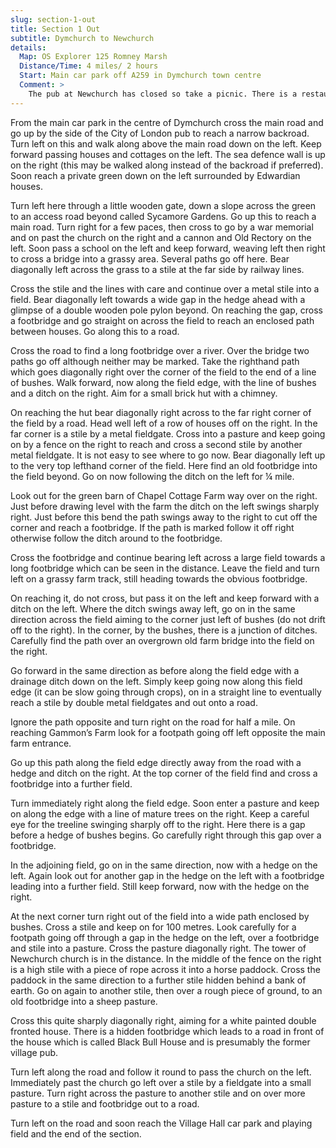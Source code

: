 ```yaml
---
slug: section-1-out
title: Section 1 Out
subtitle: Dymchurch to Newchurch
details:
  Map: OS Explorer 125 Romney Marsh
  Distance/Time: 4 miles/ 2 hours
  Start: Main car park off A259 in Dymchurch town centre
  Comment: >
    The pub at Newchurch has closed so take a picnic. There is a restaurant open Wednesday to Sunday lunchtimes. The pub at St. Mary-in-the-Marsh is on the return route. There are many stiles on Romney Marsh often in poor condition. Much of the pasture land is now cultivated and paths may not be reinstated. In early summer rape and pea crops often fall across paths making progress slow. Always allow plenty of time for the walk; always take an OS map. A stick or walking pole is recommended. This first section makes the point from the start of calling this a robust ramble. Splendid churches at Dymchurch, Newchurch and St. Mary-in-the-Marsh where E Nesbit the author is buried; the famous narrow gauge railway and the traditional resort of Dymchurch
---
```

From the main car park in the centre of Dymchurch cross the main road and go up by the side of the City of London pub to reach a narrow backroad. Turn left on this and walk along above the main road down on the left. Keep forward passing houses and cottages on the left. The sea defence wall is up on the right (this may be walked along instead of the backroad if preferred). Soon reach a private green down on the left surrounded by Edwardian houses.

Turn left here through a little wooden gate, down a slope across the green to an access road beyond called Sycamore Gardens. Go up this to reach a main road. Turn right for a few paces, then cross to go by a war memorial and on past the church on the right and a cannon and Old Rectory on the left. Soon pass a school on the left and keep forward, weaving left then right to cross a bridge into a grassy area. Several paths go off here. Bear diagonally left across the grass to a stile at the far side by railway lines.

Cross the stile and the lines with care and continue over a metal stile into a field. Bear diagonally left towards a wide gap in the hedge ahead with a glimpse of a double wooden pole pylon beyond. On reaching the gap, cross a footbridge and go straight on across the field to reach an enclosed path between houses. Go along this to a road.

Cross the road to find a long footbridge over a river. Over the bridge two paths go off although neither may be marked. Take the righthand path which goes diagonally right over the corner of the field to the end of a line of bushes. Walk forward, now along the field edge, with the line of bushes and a ditch on the right. Aim for a small brick hut with a chimney.

On reaching the hut bear diagonally right across to the far right corner of the field by a road. Head well left of a row of houses off on the right. In the far corner is a stile by a metal fieldgate. Cross into a pasture and keep going on by a fence on the right to reach and cross a second stile by another metal fieldgate. It is not easy to see where to go now. Bear diagonally left up to the very top lefthand corner of the field. Here find an old footbridge into the field beyond. Go on now following the ditch on the left for ¼ mile.

Look out for the green barn of Chapel Cottage Farm way over on the right. Just before drawing level with the farm the ditch on the left swings sharply right. Just before this bend the path swings away to the right to cut off the corner and reach a footbridge. If the path is marked follow it off right otherwise follow the ditch around to the footbridge.

Cross the footbridge and continue bearing left across a large field towards a long footbridge which can be seen in the distance. Leave the field and turn left on a grassy farm track, still heading towards the obvious footbridge.

On reaching it, do not cross, but pass it on the left and keep forward with a ditch on the left. Where the ditch swings away left, go on in the same direction across the field aiming to the corner just left of bushes (do not drift off to the right). In the corner, by the bushes, there is a junction of ditches. Carefully find the path over an overgrown old farm bridge into the field on the right.

Go forward in the same direction as before along the field edge with a drainage ditch down on the left. Simply keep going now along this field edge (it can be slow going through crops), on in a straight line to eventually reach a stile by double metal fieldgates and out onto a road.

Ignore the path opposite and turn right on the road for half a mile. On reaching Gammon’s Farm look for a footpath going off left opposite the main farm entrance.

Go up this path along the field edge directly away from the road with a hedge and ditch on the right. At the top corner of the field find and cross a footbridge into a further field.

Turn immediately right along the field edge. Soon enter a pasture and keep on along the edge with a line of mature trees on the right. Keep a careful eye for the treeline swinging sharply off to the right. Here there is a gap before a hedge of bushes begins. Go carefully right through this gap over a footbridge.

In the adjoining field, go on in the same direction, now with a hedge on the left. Again look out for another gap in the hedge on the left with a footbridge leading into a further field. Still keep forward, now with the hedge on the right.

At the next corner turn right out of the field into a wide path enclosed by bushes. Cross a stile and keep on for 100 metres. Look carefully for a footpath going off through a gap in the hedge on the left, over a footbridge and stile into a pasture. Cross the pasture diagonally right. The tower of Newchurch church is in the distance. In the middle of the fence on the right is a high stile with a piece of rope across it into a horse paddock. Cross the paddock in the same direction to a further stile hidden behind a bank of earth. Go on again to another stile, then over a rough piece of ground, to an old footbridge into a sheep pasture.

Cross this quite sharply diagonally right, aiming for a white painted double fronted house. There is a hidden footbridge which leads to a road in front of the house which is called Black Bull House and is presumably the former village pub.

Turn left along the road and follow it round to pass the church on the left. Immediately past the church go left over a stile by a fieldgate into a small pasture. Turn right across the pasture to another stile and on over more pasture to a stile and footbridge out to a road.

Turn left on the road and soon reach the Village Hall car park and playing field and the end of the section.

